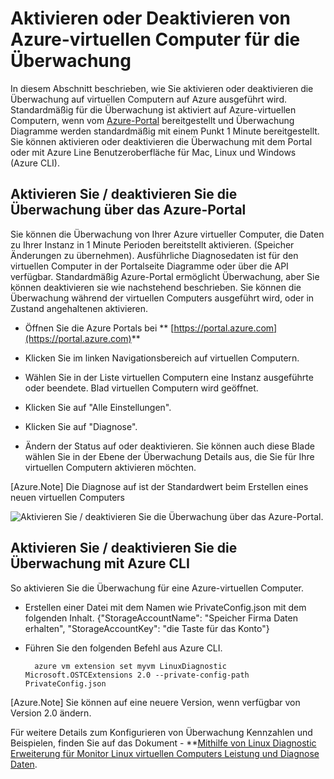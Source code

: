 <properties
   pageTitle="Aktivieren oder Deaktivieren von Azure-virtuellen Computer für die Überwachung"
   description="Beschreibt, wie Sie aktivieren oder Deaktivieren von Azure-virtuellen Computer für die Überwachung"
   services="virtual-machines-linux"
   documentationCenter="virtual-machines"
   authors="kmouss"
   manager="timlt"
   editor=""/>

<tags
   ms.service="virtual-machines-linux"
   ms.devlang="NA"
   ms.topic="article"
   ms.tgt_pltfrm="vm-linux"
   ms.workload="infrastructure"
   ms.date="02/08/2016"
   ms.author="kmouss"/>
   
# <a name="enable-or-disable-azure-vm-monitoring"></a>Aktivieren oder Deaktivieren von Azure-virtuellen Computer für die Überwachung

In diesem Abschnitt beschrieben, wie Sie aktivieren oder deaktivieren die Überwachung auf virtuellen Computern auf Azure ausgeführt wird. Standardmäßig für die Überwachung ist aktiviert auf Azure-virtuellen Computern, wenn vom [Azure-Portal](https://portal.azure.com) bereitgestellt und Überwachung Diagramme werden standardmäßig mit einem Punkt 1 Minute bereitgestellt. Sie können aktivieren oder deaktivieren die Überwachung mit dem Portal oder mit Azure Line Benutzeroberfläche für Mac, Linux und Windows (Azure CLI). 

## <a name="enable--disable-monitoring-through-the-azure-portal"></a>Aktivieren Sie / deaktivieren Sie die Überwachung über das Azure-Portal
 
Sie können die Überwachung von Ihrer Azure virtueller Computer, die Daten zu Ihrer Instanz in 1 Minute Perioden bereitstellt aktivieren. (Speicher Änderungen zu übernehmen). Ausführliche Diagnosedaten ist für den virtuellen Computer in der Portalseite Diagramme oder über die API verfügbar. Standardmäßig Azure-Portal ermöglicht Überwachung, aber Sie können deaktivieren sie wie nachstehend beschrieben. Sie können die Überwachung während der virtuellen Computers ausgeführt wird, oder in Zustand angehaltenen aktivieren.

- Öffnen Sie die Azure Portals bei ** [https://portal.azure.com](https://portal.azure.com)**

- Klicken Sie im linken Navigationsbereich auf virtuellen Computern.

- Wählen Sie in der Liste virtuellen Computern eine Instanz ausgeführte oder beendete. Blad virtuellen Computern wird geöffnet.

- Klicken Sie auf "Alle Einstellungen".

- Klicken Sie auf "Diagnose".

- Ändern der Status auf oder deaktivieren. Sie können auch diese Blade wählen Sie in der Ebene der Überwachung Details aus, die Sie für Ihre virtuellen Computern aktivieren möchten.

[Azure.Note] Die Diagnose auf ist der Standardwert beim Erstellen eines neuen virtuellen Computers

![Aktivieren Sie / deaktivieren Sie die Überwachung über das Azure-Portal.][1]


## <a name="enable--disable-monitoring-with-azure-cli"></a>Aktivieren Sie / deaktivieren Sie die Überwachung mit Azure CLI
 
So aktivieren Sie die Überwachung für eine Azure-virtuellen Computer.

- Erstellen einer Datei mit dem Namen wie PrivateConfig.json mit dem folgenden Inhalt.
        {"StorageAccountName": "Speicher Firma Daten erhalten", "StorageAccountKey": "die Taste für das Konto"}
- Führen Sie den folgenden Befehl aus Azure CLI.

        azure vm extension set myvm LinuxDiagnostic Microsoft.OSTCExtensions 2.0 --private-config-path PrivateConfig.json

[Azure.Note] Sie können auf eine neuere Version, wenn verfügbar von Version 2.0 ändern. 

Für weitere Details zum Konfigurieren von Überwachung Kennzahlen und Beispielen, finden Sie auf das Dokument - **[Mithilfe von Linux Diagnostic Erweiterung für Monitor Linux virtuellen Computers Leistung und Diagnose Daten](virtual-machines-linux-classic-diagnostic-extension.md).

<!--Image references-->
[1]: ./media/virtual-machines-linux-vm-monitoring/portal-enable-disable.png
 


